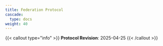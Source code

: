```yaml
---
title: Federation Protocol
cascade:
  type: docs
weight: 40
---
```


{{< callout type="info" >}} **Protocol Revision**: 2025-04-25 {{< /callout >}}

